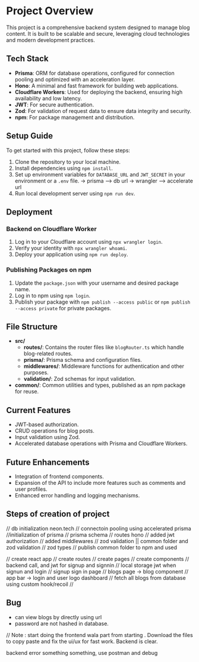 
# Project Overview

This project is a comprehensive backend system designed to manage blog content. It is built to be scalable and secure, leveraging cloud technologies and modern development practices.

## Tech Stack

- **Prisma**: ORM for database operations, configured for connection pooling and optimized with an acceleration layer.
- **Hono**: A minimal and fast framework for building web applications.
- **Cloudflare Workers**: Used for deploying the backend, ensuring high availability and low latency.
- **JWT**: For secure authentication.
- **Zod**: For validation of request data to ensure data integrity and security.
- **npm**: For package management and distribution.

## Setup Guide

To get started with this project, follow these steps:

1. Clone the repository to your local machine.
2. Install dependencies using `npm install`.
3. Set up environment variables for `DATABASE_URL` and `JWT_SECRET` in your environment or a `.env` file.
-> prisma --> db url 
-> wrangler --> accelerate url 
4. Run local development server using `npm run dev`.

## Deployment

### Backend on Cloudflare Worker

1. Log in to your Cloudflare account using `npx wrangler login`.
2. Verify your identity with `npx wrangler whoami`.
3. Deploy your application using `npm run deploy`.

### Publishing Packages on npm

1. Update the `package.json` with your username and desired package name.
2. Log in to npm using `npm login`.
3. Publish your package with `npm publish --access public` or `npm publish --access private` for private packages.

## File Structure

- **src/**
  - **routes/**: Contains the router files like `blogRouter.ts` which handle blog-related routes.
  - **prisma/**: Prisma schema and configuration files.
  - **middlewares/**: Middleware functions for authentication and other purposes.
  - **validation/**: Zod schemas for input validation.
- **common/**: Common utilities and types, published as an npm package for reuse.

## Current Features

- JWT-based authorization.
- CRUD operations for blog posts.
- Input validation using Zod.
- Accelerated database operations with Prisma and Cloudflare Workers.

## Future Enhancements

- Integration of frontend components.
- Expansion of the API to include more features such as comments and user profiles.
- Enhanced error handling and logging mechanisms.

## Steps of creation of project
// db initialization neon.tech
// connectoin pooling using accelerated prisma
//initialization of prisma
// prisma schema 
// routes hono 
// added jwt authorization 
// added middlewares
// zod validation || common folder and zod validation 
// zod types
// publish common folder to npm  and used

// create react app 
// create routes 
// create pages
// create components
// backend call, and jwt  for signup and signnin
// local storage  jwt when signun and login
// signup sign in page
// blogs page -> blog component
// app bar -> login and user logo dashboard
// fetch all blogs from database using custom hook/recoil 
// 




## Bug
- can view blogs by directly using url 
- password are not hashed in database. 



// Note :
start doing the frontend wala part from starting . Download the files to copy paste and fix the ui/ux for fast work. Backend is clear. 

backend error something something, use postman and debug